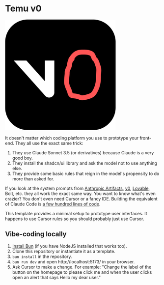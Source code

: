 # Temu v0

![Temu v0](./assets/icon.png)

It doesn't matter which coding platform you use to prototype your front-end. They all use the exact same trick:

1. They use Claude Sonnet 3.5 (or derivatives) because Claude is a very good boy.
2. They install the shadcn/ui library and ask the model not to use anything else.
3. They provide some basic rules that reign in the model's propensity to do more than asked for.

If you look at the system prompts from [Anthropic Artifacts](https://gist.github.com/max/268519b8e0994ffa6a8706850e0b9c3c), [v0](https://github.com/x1xhlol/system-prompts-and-models-of-ai-tools/blob/main/v0%20Prompts%20and%20Tools/Prompt.txt#L23-L24), [Lovable](https://github.com/x1xhlol/system-prompts-and-models-of-ai-tools/blob/main/Lovable/Lovable%20Prompt.txt#L13), Bolt, etc. they all work the exact same way. You want to know what's even crazier? You don't even need Cursor or a fancy IDE. Building the equivalent of Claude Code is [a few hundred lines of code](https://ampcode.com/how-to-build-an-agent).

This template provides a minimal setup to prototype user interfaces. It happens to use Cursor rules so you should probably just use Cursor.

## Vibe-coding locally

1. [Install Bun](https://bun.sh/) (if you have NodeJS installed that works too).
2. Clone this repository or instantiate it as a template.
3. `bun install` in the repository.
4. `bun run dev` and open http://localhost:5173/ in your browser.
5. Ask Cursor to make a change. For example: "Change the label of the button on the homepage to please click me and when the user clicks open an alert that says Hello my dear user."
